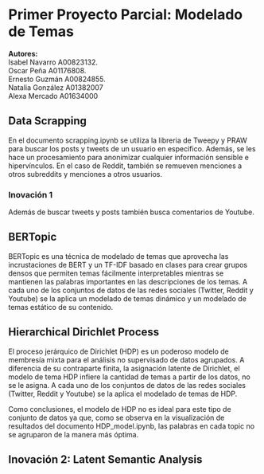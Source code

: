 # Primer Proyecto Parcial: Modelado de Temas

**Autores:** <br/>
Isabel Navarro  A00823132. <br/>
Oscar Peña A01176808. <br/>
Ernesto Guzmán A00824855. <br/>
Natalia González A01382007 <br>
Alexa Mercado A01634000 <br>

## Data Scrapping

En el documento scrapping.ipynb se utiliza la libreria de Tweepy y PRAW para buscar los posts y tweets de un usuario en especifico. Además, se les hace un 
procesamiento para anonimizar cualquier información sensible e hipervínculos. En el caso de Reddit, también se  remueven  menciones  a  otros  subreddits  y  menciones  a  otros usuarios. 

### Inovación 1

Además de buscar tweets y posts también busca comentarios de Youtube.


## BERTopic

BERTopic es una técnica de modelado de temas que aprovecha las incrustaciones de BERT y un TF-IDF basado en clases para crear grupos densos que permiten temas fácilmente interpretables mientras se mantienen las palabras importantes en las descripciones de los temas. A cada uno de los conjuntos de datos de las redes sociales (Twitter, Reddit y Youtube) se la aplica  un modelado  de  temas dinámico y un modelado de temas estático de su contenido.

## Hierarchical Dirichlet Process

El proceso jerárquico de Dirichlet (HDP) es un poderoso modelo de membresía mixta para el análisis no supervisado de datos agrupados. A diferencia de su contraparte finita, la asignación latente de Dirichlet, el modelo de tema HDP infiere la cantidad de temas a partir de los datos, no se le asigna. A cada uno de los conjuntos de datos de las redes sociales (Twitter, Reddit y Youtube) se la aplica el modelado de temas de HDP.

Como conclusiones, el modelo de HDP no es ideal para este tipo de conjunto de datos ya que, como se observa en la visualización de resultados del documento HDP_model.ipynb, las palabras en cada topic no se agruparon de la manera más óptima.

## Inovación 2: Latent Semantic Analysis
